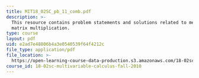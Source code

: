 ```yaml
---
title: MIT18_02SC_pb_11_comb.pdf
description: >-
  This resource contains problem statements and solutions related to meaning of
  matrix multiplication.
type: course
layout: pdf
uid: e2ad7e48806b4a3e0540539f64f4212c
file_type: application/pdf
file_location: >-
  https://open-learning-course-data-production.s3.amazonaws.com/18-02sc-multivariable-calculus-fall-2010/e2ad7e48806b4a3e0540539f64f4212c_MIT18_02SC_pb_11_comb.pdf
course_id: 18-02sc-multivariable-calculus-fall-2010
---
```

